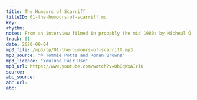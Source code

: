 ```yaml
---
title: The Humours of Scarriff
titleID: 01-the-humours-of-scarriff.md
key:
rhythm:
notes: From an interview filmed in probably the mid 1980s by Mícheál Ó Súilleabháin, as research for his PhD.
track: 01
date: 2020-09-04
mp3_file: /mp3/tp/01-the-humours-of-scarriff.mp3
mp3_source: "© Tommie Potts and Ronan Browne"
mp3_licence: "YouTube Fair Use"
mp3_url: https://www.youtube.com/watch?v=Ob0qWxAIziQ
source:  
abc_source:
abc_url:
abc:
---
```


